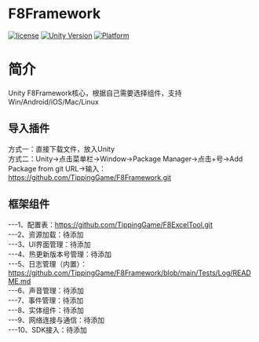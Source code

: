 # F8Framework

[![license](http://img.shields.io/badge/license-MIT-green.svg)](https://opensource.org/licenses/MIT) 
[![Unity Version](https://img.shields.io/badge/unity-2021.3.15f1-blue)](https://unity.com) 
[![Platform](https://img.shields.io/badge/platform-Win%20%7C%20Android%20%7C%20iOS%20%7C%20Mac%20%7C%20Linux-orange)]() 

# 简介
Unity F8Framework核心，根据自己需要选择组件，支持Win/Android/iOS/Mac/Linux  

## 导入插件
方式一：直接下载文件，放入Unity  
方式二：Unity->点击菜单栏->Window->Package Manager->点击+号->Add Package from git URL->输入：https://github.com/TippingGame/F8Framework.git  

## 框架组件
---1、配置表：https://github.com/TippingGame/F8ExcelTool.git  
---2、资源加载：待添加  
---3、UI界面管理：待添加  
---4、热更新版本号管理：待添加  
---5、日志管理（内置）：https://github.com/TippingGame/F8Framework/blob/main/Tests/Log/README.md  
---6、声音管理：待添加  
---7、事件管理：待添加  
---8、实体组件：待添加  
---9、网络连接与通信：待添加  
---10、SDK接入：待添加  

